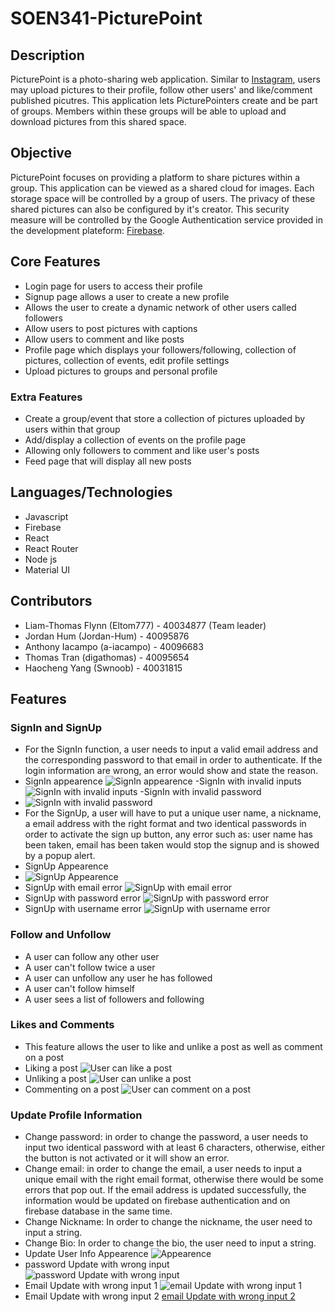 # SOEN341-PicturePoint

## Description
PicturePoint is a photo-sharing web application. Similar to [Instagram](https://help.instagram.com/424737657584573), users may upload pictures to their profile, follow other users' and like/comment published picutres. This application lets PicturePointers create and be part of groups. Members within these groups will be able to upload and download pictures from this shared space. 
## Objective
PicturePoint focuses on providing a platform to share pictures within a group. This application can be viewed as a shared cloud for images. Each storage space will be controlled by a group of users. The privacy of these shared pictures can also be configured by it's creator. This security measure will be controlled by the Google Authentication service provided in the development plateform: [Firebase](https://firebase.google.com/).
## Core Features
- Login page for users to access their profile
- Signup page allows a user to create a new profile
- Allows the user to create a dynamic network of other users called followers
- Allow users to post pictures with captions
- Allow users to comment and like posts
- Profile page which displays your followers/following, collection of pictures, collection of events, edit profile settings
- Upload pictures to groups and personal profile
### Extra Features
- Create a group/event that store a collection of pictures uploaded by users within that group
- Add/display a collection of events on the profile page
- Allowing only followers to comment and like user's posts
- Feed page that will display all new posts
## Languages/Technologies
- Javascript
- Firebase
- React
- React Router
- Node js
- Material UI
## Contributors
- Liam-Thomas Flynn (Eltom777) - 40034877 (Team leader)
- Jordan Hum (Jordan-Hum) - 40095876
- Anthony Iacampo (a-iacampo) - 40096683
- Thomas Tran (digathomas) - 40095654
- Haocheng Yang (Swnoob) - 40031815
## Features
### SignIn and SignUp
- For the SignIn function, a user needs to input a valid email address and the corresponding password to that email in order to authenticate. If the login information are wrong, an error would show and state the reason.
- SignIn appearence
![SignIn appearence](https://github.com/Eltom777/SOEN341-PicturePoint/blob/dev/sprint4/Documentation/Sign%20In/button%20activated.png)
-SignIn with invalid inputs
![SignIn with invalid inputs](https://github.com/Eltom777/SOEN341-PicturePoint/blob/dev/sprint4/Documentation/Sign%20In/wrong%20input%20information.png)
-SignIn with invalid password
- ![SignIn with invalid password](https://github.com/Eltom777/SOEN341-PicturePoint/blob/dev/sprint4/Documentation/Sign%20In/wrong%20corresponding%20password.png)
- For the SignUp, a user will have to put a unique user name, a nickname, a email address with the right format and two identical passwords in order to activate the sign up button, any error such as: user name has been taken, email has been taken would stop the signup and is showed by a popup alert.
- SignUp Appearence
- ![SignUp Appearence](https://github.com/Eltom777/SOEN341-PicturePoint/blob/dev/sprint4/Documentation/Sign%20Up/Appearence.png)
- SignUp with email error
![SignUp with email error](https://github.com/Eltom777/SOEN341-PicturePoint/blob/dev/sprint4/Documentation/Sign%20Up/sign%20up%20with%20email%20error.png)
- SignUp with password error
![SignUp with password error](https://github.com/Eltom777/SOEN341-PicturePoint/blob/dev/sprint4/Documentation/Sign%20Up/sign%20up%20with%20password%20error.png)
- SignUp with username error
![SignUp with username error](https://github.com/Eltom777/SOEN341-PicturePoint/blob/dev/sprint4/Documentation/Sign%20Up/sign%20up%20with%20username%20error.png)
### Follow and Unfollow
- A user can follow any other user
- A user can't follow twice a user
- A user can unfollow any user he has followed
- A user can't follow himself
- A user sees a list of followers and following
### Likes and Comments
- This feature allows the user to like and unlike a post as well as comment on a post
- Liking a post
![User can like a post](https://github.com/Eltom777/SOEN341-PicturePoint/blob/acceptance_test/likes_comments/Documentation/Likes%20and%20Comments/liked.png)
- Unliking a post
![User can unlike a post](https://github.com/Eltom777/SOEN341-PicturePoint/blob/acceptance_test/likes_comments/Documentation/Likes%20and%20Comments/unliked.png)
- Commenting on a post
![User can comment on a post](https://github.com/Eltom777/SOEN341-PicturePoint/blob/acceptance_test/likes_comments/Documentation/Likes%20and%20Comments/comments.png)
### Update Profile Information
- Change password: in order to change the password, a user needs to input two identical password with at least 6 characters, otherwise, either the button is not activated or it will show an error.
- Change email: in order to change the email, a user needs to input a unique email with the right email format, otherwise there would be some errors that pop out. If the email address is updated successfully, the information would be updated on firebase authentication and on firebase database in the same time.
- Change Nickname: In order to change the nickname, the user need to input a string.
- Change Bio: In order to change the bio, the user need to input a string.
- Update User Info Appearence
![Appearence](https://github.com/Eltom777/SOEN341-PicturePoint/blob/dev/sprint4/Documentation/Profile%20Update/appearence.png)
- password Update with wrong input
![password Update with wrong input](https://github.com/Eltom777/SOEN341-PicturePoint/blob/dev/sprint4/Documentation/Profile%20Update/password%20update(error).png)
- Email Update with wrong input 1
![email Update with wrong input 1](https://github.com/Eltom777/SOEN341-PicturePoint/blob/dev/sprint4/Documentation/Profile%20Update/email%20update(fail).png)
- Email Update with wrong input 2
[email Update with wrong input 2](https://github.com/Eltom777/SOEN341-PicturePoint/blob/dev/sprint4/Documentation/Profile%20Update/email%20update(fail2.0).png)
